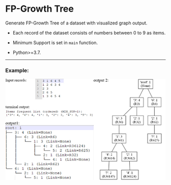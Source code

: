 # FP-Growth Tree

Generate FP-Growth Tree of a dataset with visualized graph output.

* Each record of the dataset consists of numbers between 0 to 9 as items.

* Minimum Support is set in `main` function.

* Python>=3.7.


----------------------

### Example:

![example](output/example2.jpg)

